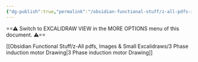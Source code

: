 ```yaml
---
{"dg-publish":true,"permalink":"/obsidian-functional-stuff/z-all-pdfs-images-and-small-excalidraws/3-phase-induction-motor-drawing/","tags":["excalidraw"],"noteIcon":""}
---
```


==⚠  Switch to EXCALIDRAW VIEW in the MORE OPTIONS menu of this document. ⚠==


[[Obsidian Functional Stuff/z-All pdfs, Images & Small Excalidraws/3 Phase induction motor Drawing\|3 Phase induction motor Drawing]]
